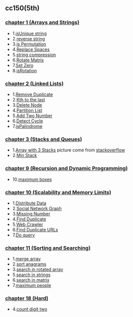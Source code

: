 ## cc150(5th)

### [chapter 1 (Arrays and Strings)](./ch01)
* 1.[isUnique string](./ch01/1.cpp)
* 2.[reverse string](./ch01/2.cpp)
* 3.[is Permutation](./ch01/3.cpp)
* 4.[Replace Spaces](./ch01/4.cpp)
* 5.[string compression](./ch01/5.cpp)
* 6.[Rotate Matrix](./ch01/6.cpp)
* 7.[Set Zero](./ch01/7.cpp)
* 8.[isRotation](./ch01/8.cpp)

### [chapter 2 (Linked Lists)](./ch02)
* 1.[Remove Duplicate](./ch02/1.cpp)
* 2.[Kth to the last](./ch02/2.cpp)
* 3.[Delete Node](./ch02/3.cpp)
* 4.[Partition List](./ch02/4.cpp)
* 5.[Add Two Number](./ch02/5.cpp)
* 6.[Detect Cycle](./ch02/6.cpp)
* 7.[isPalindrome](./ch02/7.cpp)

### [chapter 3 (Stacks and Queues)](./ch02)
* 1.[Array with 3 Stacks](./ch03/3-1.png) picture come from [stackoverflow](http://stackoverflow.com/questions/4770627/how-to-implement-3-stacks-with-one-array)
* 2.[Min Stack](./ch03/2.cpp)



### [chapter 9 (Recursion and Dynamic Programming)](./ch11)
* 10.[maximum boxes](./ch09/10.cpp)

### [chapter 10 (Scalability and Memory Limits)](./ch11)
* 1.[Distribute Data](./ch10/1.md)
* 2.[Social Network Graph](./ch10/2.md)
* 3.[Missing Number](./ch10/3.md)
* 4.[Find Duplicate](./ch10/4.md)
* 5.[Web Crawler](./ch10/5.md)
* 6.[Find Duplicate URLs](./ch10/6.md)
* 7.[Do query](./ch10/7.md)



### [chapter 11 (Sorting and Searching)](./ch11)
* 1.[merge array](./ch11/1.cpp)
* 2.[sort anagrams](./ch11/2.cpp)
* 3.[search in rotated array](./ch11/3.cpp)
* 5.[search in strings](./ch11/5.cpp)
* 6.[search in matrix](https://github.com/gzc/CLRS/blob/6a6dfaf88ea60a53c45ee4260fd36284c0e4fbb5/C06-Heapsort/young.cpp)
* 7.[maximum people](./ch11/7.cpp)

### [chapter 18 (Hard)](./ch11)
* 4.[count digit two](./ch18/4.cpp)

